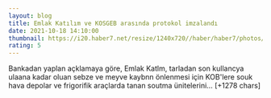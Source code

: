 ```yaml
--- 
layout: blog
title: Emlak Katılım ve KOSGEB arasında protokol imzalandı
date: 2021-10-18 14:10:00
thumbnail: https://i20.haber7.net/resize/1240x720//haber/haber7/photos/2021/42/emlak_katilim_ve_kosgeb_arasinda_protokol_imzalandi_1634566224_3735.jpg
rating: 5
---
```

Bankadan yaplan açklamaya göre, Emlak Katlm, tarladan son kullancya ulaana kadar oluan sebze ve meyve kaybnn önlenmesi için KOB'lere souk hava depolar ve frigorifik araçlarda tanan soutma ünitelerini… [+1278 chars]